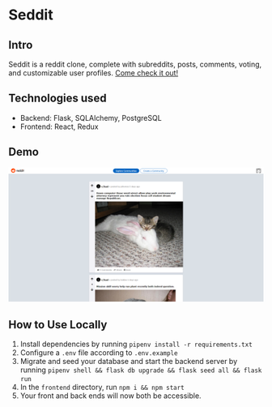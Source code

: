 # Seddit

## Intro

Seddit is a reddit clone, complete with subreddits, posts, comments, voting, and customizable user profiles. <a href="https://cameron-seddit.onrender.com/">Come check it out!</a>

## Technologies used

- Backend: Flask, SQLAlchemy, PostgreSQL
- Frontend: React, Redux


## Demo

<img src="https://github.com/cbkinase/cbkinase.github.io/blob/main/images/reddit-preview.png?raw=true">


## How to Use Locally

1. Install dependencies by running `pipenv install -r requirements.txt`
2. Configure a `.env` file according to `.env.example`
3. Migrate and seed your database and start the backend server by running ```pipenv shell && flask db upgrade && flask seed all && flask run```
4. In the `frontend` directory, run ```npm i && npm start```
5. Your front and back ends will now both be accessible.
